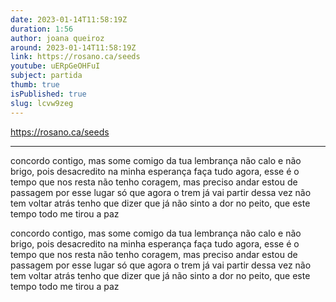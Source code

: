 ```yaml
---
date: 2023-01-14T11:58:19Z
duration: 1:56
author: joana queiroz
around: 2023-01-14T11:58:19Z
link: https://rosano.ca/seeds
youtube: uERpGeOHFuI
subject: partida
thumb: true
isPublished: true
slug: lcvw9zeg
---
```

https://rosano.ca/seeds

---

concordo contigo,
mas some comigo da tua lembrança
não calo e não brigo,
pois desacredito na minha esperança
faça tudo agora, esse é o tempo que nos resta não tenho coragem, mas preciso andar
estou de passagem por esse lugar
só que agora o trem já vai partir
dessa vez não tem voltar atrás
tenho que dizer que já não sinto a dor no peito, que este tempo todo me tirou a paz

concordo contigo,
mas some comigo da tua lembrança
não calo e não brigo,
pois desacredito na minha esperança
faça tudo agora, esse é o tempo que nos resta não tenho coragem, mas preciso andar
estou de passagem por esse lugar
só que agora o trem já vai partir
dessa vez não tem voltar atrás
tenho que dizer que já não sinto a dor no peito, que este tempo todo me tirou a paz
